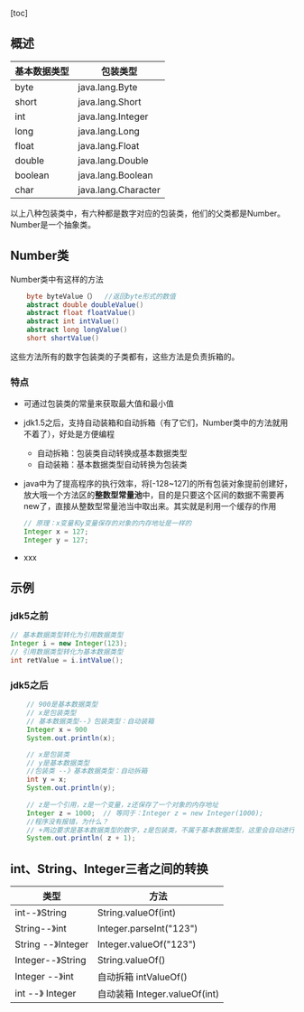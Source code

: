 [toc]

## 概述

| 基本数据类型 | 包装类型            |
| ------------ | ------------------- |
| byte         | java.lang.Byte      |
| short        | java.lang.Short     |
| int          | java.lang.Integer   |
| long         | java.lang.Long      |
| float        | java.lang.Float     |
| double       | java.lang.Double    |
| boolean      | java.lang.Boolean   |
| char         | java.lang.Character |

以上八种包装类中，有六种都是数字对应的包装类，他们的父类都是Number。Number是一个抽象类。

## Number类

Number类中有这样的方法

```java
	byte byteValue（）  //返回byte形式的数值
    abstract double doubleValue()
    abstract float floatValue()
    abstract int intValue()
    abstract long longValue()
    short shortValue()
```

这些方法所有的数字包装类的子类都有，这些方法是负责拆箱的。

### 特点

- 可通过包装类的常量来获取最大值和最小值

- jdk1.5之后，支持自动装箱和自动拆箱（有了它们，Number类中的方法就用不着了），好处是方便编程

  - 自动拆箱：包装类自动转换成基本数据类型
  - 自动装箱：基本数据类型自动转换为包装类

- java中为了提高程序的执行效率，将[-128~127]的所有包装对象提前创建好，放大哦一个方法区的**整数型常量池**中，目的是只要这个区间的数据不需要再new了，直接从整数型常量池当中取出来。其实就是利用一个缓存的作用

  ```java
  // 原理：x变量和y变量保存的对象的内存地址是一样的
  Integer x = 127;
  Integer y = 127;
  ```

- xxx

## 示例

### jdk5之前

```java
// 基本数据类型转化为引用数据类型
Integer i = new Integer(123);
// 引用数据类型转化为基本数据类型
int retValue = i.intValue();
```

### jdk5之后

```java
	// 900是基本数据类型
	// x是包装类型
	// 基本数据类型--》包装类型：自动装箱
	Integer x = 900
    System.out.println(x);

	// x是包装类
	// y是基本数据类型
	//包装类 --》基本数据类型：自动拆箱
	int y = x;
	System.out.println(y);
	
	// z是一个引用，z是一个变量，z还保存了一个对象的内存地址
	Integer z = 1000;  // 等同于：Integer z = new Integer(1000);
	//程序没有报错，为什么？
	// +两边要求是基本数据类型的数字，z是包装类，不属于基本数据类型，这里会自动进行拆箱，将z转换为基本数据类型(+、-、*、/都会触发自动拆箱)
	System.out.println( z + 1);

```

## int、String、Integer三者之间的转换

| 类型               | 方法                          |
| ------------------ | ----------------------------- |
| int--》String      | String.valueOf(int)           |
| String--》int      | Integer.parseInt("123")       |
| String --》Integer | Integer.valueOf("123")        |
| Integer--》String  | String.valueOf()              |
| Integer --》int    | 自动拆箱 intValueOf()         |
| int --》 Integer   | 自动装箱 Integer.valueOf(int) |

